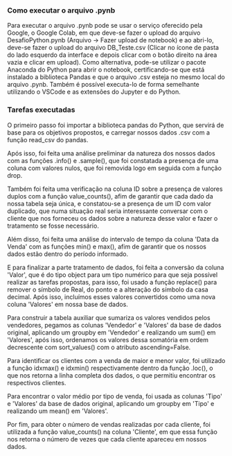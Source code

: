 ### Como executar o arquivo .pynb

Para executar o arquivo .pynb pode se usar o serviço oferecido pela Google, o Google Colab, em que deve-se fazer o upload do arquivo DesafioPython.pynb (Arquivo -> Fazer upload de notebook) e ao abri-lo, deve-se fazer o upload do arquivo DB_Teste.csv (Clicar no ícone de pasta do lado esquerdo da interface e depois clicar com o botão direito na área vazia e clicar em upload).
Como alternativa, pode-se utilizar o pacote Anaconda do Python para abrir o notebook, certificando-se que está instalado a biblioteca Pandas e que o arquivo .csv esteja no mesmo local do arquivo .pynb.
Também é possível executa-lo de forma semelhante utilizando o VSCode e as extensões do Jupyter e do Python.

### Tarefas executadas

O primeiro passo foi importar a biblioteca pandas do Python, que servirá de base para os objetivos propostos, e carregar nossos dados .csv com a função read_csv do pandas.

Após isso, foi feita uma análise preliminar da natureza dos nossos dados com as funções .info() e .sample(), que foi constatada a presença de uma coluna com valores nulos, que foi removida logo em seguida com a função drop.

Também foi feita uma verificação na coluna ID sobre a presença de valores duplos com a função value_counts(), afim de garantir que cada dado da nossa tabela seja única, e constatou-se a presença de um ID com valor duplicado, que numa situação real seria interessante conversar com o cliente que nos forneceu os dados sobre a natureza desse valor e fazer o tratamento se fosse necessário. 

Além disso, foi feita uma análise do intervalo de tempo da coluna 'Data da Venda' com as funções min() e max(), afim de garantir que os nossos dados estão dentro do período informado.

E para finalizar a parte tratamento de dados, foi feita a conversão da coluna 'Valor', que é do tipo object para um tipo numérico para que seja possível realizar as tarefas propostas, para isso, foi usado a função replace() para remover o símbolo de Real, do ponto e a alteração do símbolo da casa decimal. Após isso, incluímos esses valores convertidos como uma nova coluna 'Valores' em nossa base de dados.

Para construir a tabela auxiliar que sumariza os valores vendidos pelos vendedores, pegamos as colunas 'Vendedor' e 'Valores' da base de dados original, aplicando um groupby em 'Vendedor' e realizando um sum() em 'Valores', após isso, ordenamos os valores dessa somatória em ordem decrescente com sort_values() com o atributo ascending=False.

Para identificar os clientes com a venda de maior e menor valor, foi utilizado a função idxmax() e idxmin() respectivamente dentro da função .loc(), o que nos retorna a linha completa dos dados, o que permitiu encontrar os respectivos clientes.

Para encontrar o valor médio por tipo de venda, foi usada as colunas 'Tipo' e 'Valores' da base de dados original, aplicando um groupby em 'Tipo' e realizando um mean() em 'Valores'.

Por fim, para obter o número de vendas realizadas por cada cliente, foi utilizada a função value_counts() na coluna 'Cliente', em que essa função nos retorna o número de vezes que cada cliente apareceu em nossos dados.